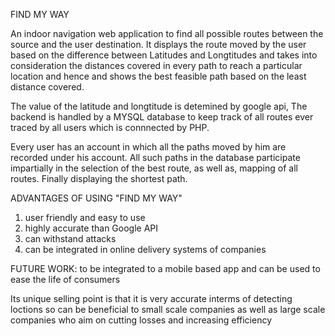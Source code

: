 FIND MY WAY

An indoor navigation web application to find all possible routes between the source and the user destination. It displays the route moved by the user based on the difference between Latitudes and Longtitudes and takes into consideration the distances covered in every path to reach a particular location and hence and shows the best feasible path based on the least distance covered. 

The value of the latitude and longtitude is detemined by google api, The backend is handled by a MYSQL database to keep track of all routes ever traced by all users which is connnected by PHP.

Every user has an account in which all the paths moved by him are recorded under his account. All such paths in the database participate impartially in the selection of the best route, as well as, mapping of all routes. Finally displaying the shortest path. 

ADVANTAGES OF USING "FIND MY WAY"
1) user friendly and easy to use
2) highly accurate than Google API
3) can withstand attacks
4) can be integrated in online delivery systems of companies

FUTURE WORK:
to be integrated to a mobile based app and can be used to ease the life of consumers

Its unique selling point is that it is very accurate interms of detecting loctions so can be beneficial to small scale companies as well as large scale companies who aim on cutting losses and increasing efficiency


